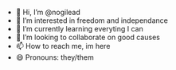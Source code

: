 - 👋 Hi, I’m @nogilead
- 👀 I’m interested in freedom and independance
- 🌱 I’m currently learning everyting I can
- 💞️ I’m looking to collaborate on good causes
- 📫 How to reach me, im here
- 😄 Pronouns: they/them 
